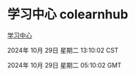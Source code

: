 # 学习中心 colearnhub
[学习中心](http://219.139.197.74:56308/colearnhub/)

2024年 10月 29日 星期二 13:10:02 CST

2024年 10月 29日 星期二 05:10:02 GMT

